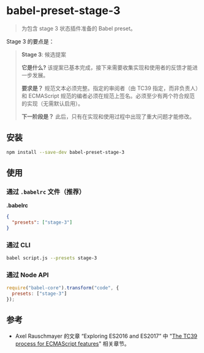 # babel-preset-stage-3

> 为包含 stage 3 状态插件准备的 Babel preset。

Stage 3 的要点是：

> **Stage 3**: 候选提案
>
> **它是什么?** 该提案已基本完成，接下来需要收集实现和使用者的反馈才能进一步发展。
>
> **要求是？** 规范文本必须完整。指定的审阅者（由 TC39 指定，而非负责人）和 ECMAScript 规范的编者必须在规范上签名。必须至少有两个符合规范的实现（无需默认启用）。
>
> **下一阶段是？** 此后，只有在实现和使用过程中出现了重大问题才能修改。


## 安装

```sh
npm install --save-dev babel-preset-stage-3
```

## 使用

### 通过 `.babelrc` 文件（推荐）

**.babelrc**

```json
{
  "presets": ["stage-3"]
}
```

### 通过 CLI

```sh
babel script.js --presets stage-3
```

### 通过 Node API

```javascript
require("babel-core").transform("code", {
  presets: ["stage-3"]
});
```

## 参考

- Axel Rauschmayer 的文章 “Exploring ES2016 and ES2017” 中 "[The TC39 process for ECMAScript features](http://exploringjs.com/es2016-es2017/ch_tc39-process.html)" 相关章节。
